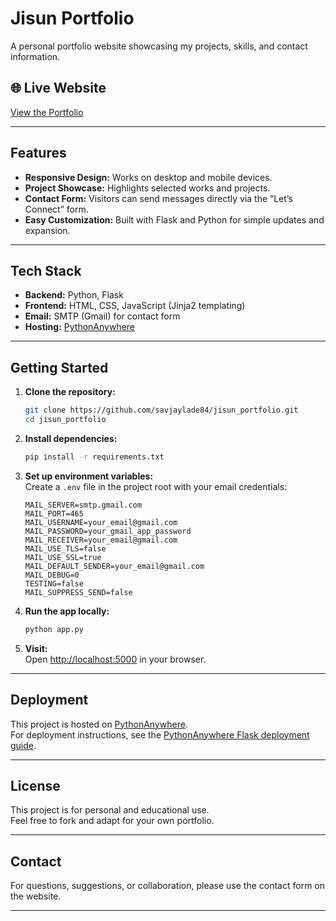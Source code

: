 # Jisun Portfolio

A personal portfolio website showcasing my projects, skills, and contact information.  

## 🌐 Live Website

[View the Portfolio](https://savjalade84.pythonanywhere.com/)

---

## Features

- **Responsive Design:** Works on desktop and mobile devices.
- **Project Showcase:** Highlights selected works and projects.
- **Contact Form:** Visitors can send messages directly via the “Let’s Connect” form.
- **Easy Customization:** Built with Flask and Python for simple updates and expansion.

---

## Tech Stack

- **Backend:** Python, Flask
- **Frontend:** HTML, CSS, JavaScript (Jinja2 templating)
- **Email:** SMTP (Gmail) for contact form
- **Hosting:** [PythonAnywhere](https://www.pythonanywhere.com/)

---

## Getting Started

1. **Clone the repository:**
    ```bash
    git clone https://github.com/savjaylade84/jisun_portfolio.git
    cd jisun_portfolio
    ```

2. **Install dependencies:**
    ```bash
    pip install -r requirements.txt
    ```

3. **Set up environment variables:**  
   Create a `.env` file in the project root with your email credentials:
    ```
    MAIL_SERVER=smtp.gmail.com
    MAIL_PORT=465
    MAIL_USERNAME=your_email@gmail.com
    MAIL_PASSWORD=your_gmail_app_password
    MAIL_RECEIVER=your_email@gmail.com
    MAIL_USE_TLS=false
    MAIL_USE_SSL=true
    MAIL_DEFAULT_SENDER=your_email@gmail.com
    MAIL_DEBUG=0
    TESTING=false
    MAIL_SUPPRESS_SEND=false
    ```

4. **Run the app locally:**
    ```bash
    python app.py
    ```

5. **Visit:**  
   Open [http://localhost:5000](http://localhost:5000) in your browser.

---

## Deployment

This project is hosted on [PythonAnywhere](https://www.pythonanywhere.com/).  
For deployment instructions, see the [PythonAnywhere Flask deployment guide](https://help.pythonanywhere.com/pages/Flask/).

---

## License

This project is for personal and educational use.  
Feel free to fork and adapt for your own portfolio.

---

## Contact

For questions, suggestions, or collaboration, please use the contact form on the website.

---